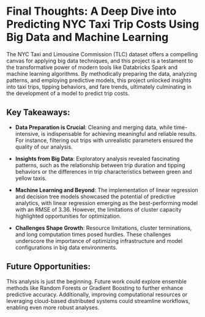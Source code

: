# Final Thoughts: A Deep Dive into Predicting NYC Taxi Trip Costs Using Big Data and Machine Learning

The NYC Taxi and Limousine Commission (TLC) dataset offers a compelling canvas for applying big data techniques, and this project is a testament to the transformative power of modern tools like Databricks Spark and machine learning algorithms. By methodically preparing the data, analyzing patterns, and employing predictive models, this project unlocked insights into taxi trips, tipping behaviors, and fare trends, ultimately culminating in the development of a model to predict trip costs.

## Key Takeaways:
- **Data Preparation is Crucial**: Cleaning and merging data, while time-intensive, is indispensable for achieving meaningful and reliable results. For instance, filtering out trips with unrealistic parameters ensured the quality of our analysis.

- **Insights from Big Data**: Exploratory analysis revealed fascinating patterns, such as the relationship between trip duration and tipping behaviors or the differences in trip characteristics between green and yellow taxis.

- **Machine Learning and Beyond**: The implementation of linear regression and decision tree models showcased the potential of predictive analytics, with linear regression emerging as the best-performing model with an RMSE of 3.36. However, the limitations of cluster capacity highlighted opportunities for optimization.

- **Challenges Shape Growth**: Resource limitations, cluster terminations, and long computation times posed hurdles. These challenges underscore the importance of optimizing infrastructure and model configurations in big data environments.

## Future Opportunities:
This analysis is just the beginning. Future work could explore ensemble methods like Random Forests or Gradient Boosting to further enhance predictive accuracy. Additionally, improving computational resources or leveraging cloud-based distributed systems could streamline workflows, enabling even more robust analyses.

